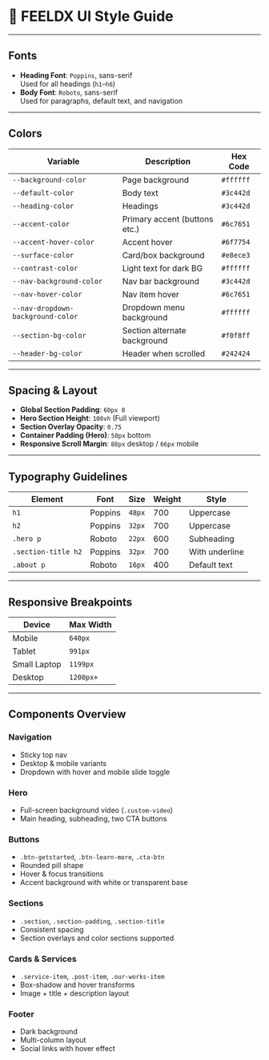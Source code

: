# 📘 FEELDX UI Style Guide

---

## Fonts

- **Heading Font**: `Poppins`, sans-serif  
  Used for all headings (`h1`–`h6`)
- **Body Font**: `Roboto`, sans-serif  
  Used for paragraphs, default text, and navigation

---

## Colors

| Variable                          | Description                   | Hex Code  |
| --------------------------------- | ----------------------------- | --------- |
| `--background-color`              | Page background               | `#ffffff` |
| `--default-color`                 | Body text                     | `#3c442d` |
| `--heading-color`                 | Headings                      | `#3c442d` |
| `--accent-color`                  | Primary accent (buttons etc.) | `#6c7651` |
| `--accent-hover-color`            | Accent hover                  | `#6f7754` |
| `--surface-color`                 | Card/box background           | `#e8ece3` |
| `--contrast-color`                | Light text for dark BG        | `#ffffff` |
| `--nav-background-color`          | Nav bar background            | `#3c442d` |
| `--nav-hover-color`               | Nav item hover                | `#6c7651` |
| `--nav-dropdown-background-color` | Dropdown menu background      | `#ffffff` |
| `--section-bg-color`              | Section alternate background  | `#f0f8ff` |
| `--header-bg-color`               | Header when scrolled          | `#242424` |

---

## Spacing & Layout

- **Global Section Padding**: `60px 0`
- **Hero Section Height**: `100vh` (Full viewport)
- **Section Overlay Opacity**: `0.75`
- **Container Padding (Hero)**: `50px` bottom
- **Responsive Scroll Margin**: `88px` desktop / `66px` mobile

---

## Typography Guidelines

| Element             | Font    | Size   | Weight | Style          |
| ------------------- | ------- | ------ | ------ | -------------- |
| `h1`                | Poppins | `48px` | 700    | Uppercase      |
| `h2`                | Poppins | `32px` | 700    | Uppercase      |
| `.hero p`           | Roboto  | `22px` | 600    | Subheading     |
| `.section-title h2` | Poppins | `32px` | 700    | With underline |
| `.about p`          | Roboto  | `16px` | 400    | Default text   |

---

## Responsive Breakpoints

| Device       | Max Width |
| ------------ | --------- |
| Mobile       | `640px`   |
| Tablet       | `991px`   |
| Small Laptop | `1199px`  |
| Desktop      | `1200px+` |

---

## Components Overview

### Navigation

- Sticky top nav
- Desktop & mobile variants
- Dropdown with hover and mobile slide toggle

### Hero

- Full-screen background video (`.custom-video`)
- Main heading, subheading, two CTA buttons

### Buttons

- `.btn-getstarted`, `.btn-learn-more`, `.cta-btn`
- Rounded pill shape
- Hover & focus transitions
- Accent background with white or transparent base

### Sections

- `.section`, `.section-padding`, `.section-title`
- Consistent spacing
- Section overlays and color sections supported

### Cards & Services

- `.service-item`, `.post-item`, `.our-works-item`
- Box-shadow and hover transforms
- Image + title + description layout

### Footer

- Dark background
- Multi-column layout
- Social links with hover effect
